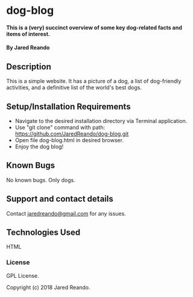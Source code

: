 # dog-blog

#### This is a (very) succinct overview of some key dog-related facts and items of interest.

#### By Jared Reando

## Description

This is a simple website. It has a picture of a dog, a list of dog-friendly activities, and a definitive list of the world's best dogs.

## Setup/Installation Requirements

* Navigate to the desired installation directory via Terminal application.
* Use "git clone" command with path: https://github.com/JaredReando/dog-blog.git
* Open file dog-blog.html in desired browser.
* Enjoy the dog blog!

## Known Bugs

No known bugs. Only dogs.

## Support and contact details

Contact jaredreando@gmail.com for any issues.

## Technologies Used

HTML

### License

GPL License.

Copyright (c) 2018 Jared Reando.
